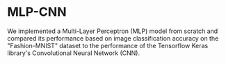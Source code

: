 # MLP-CNN
We implemented a Multi-Layer Perceptron (MLP) model from scratch and compared its performance based on image classification accuracy on the "Fashion-MNIST" dataset to the performance of the Tensorflow Keras library's Convolutional Neural Network (CNN).
